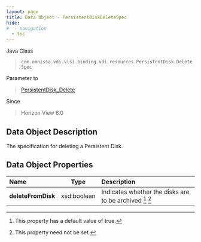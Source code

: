 ```yaml
---
layout: page
title: Data Object - PersistentDiskDeleteSpec
hide:
#  - navigation
  - toc
---
```






Java Class
> `com.omnissa.vdi.vlsi.binding.vdi.resources.PersistentDisk.DeleteSpec`

Parameter to
> [PersistentDisk_Delete](vdi.resources.PersistentDisk.md#delete)

Since
> Horizon View 6.0


## Data Object Description

The specification for deleting a Persistent Disk.

## Data Object Properties

 Name | Type | Description
:---|:---:|:---
**deleteFromDisk**|  xsd:boolean|  Indicates whether the disks are to be archived [^6] [^1]


 


[^1]: This property need not be set.
[^6]: This property has a default value of true.
